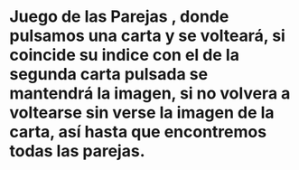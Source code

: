 # Juego de las Parejas , donde pulsamos una carta y se volteará, si coincide su indice con el de la segunda carta pulsada se mantendrá la imagen, si no volvera a voltearse sin verse la imagen de la carta, así hasta que encontremos todas las parejas.